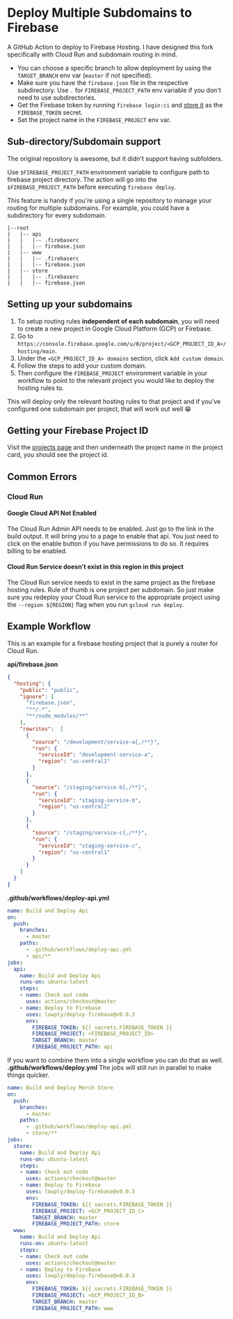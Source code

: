 # Deploy Multiple Subdomains to Firebase

A GitHub Action to deploy to Firebase Hosting. I have designed this fork specifically with Cloud Run and subdomain
routing in mind.

- You can choose a specific branch to allow deployment by using the `TARGET_BRANCH` env var (`master` if not specified).
- Make sure you have the `firebase.json` file in the respective subdirectory. Use `.` for `FIREBASE_PROJECT_PATH` env
variable if you don't need to use subdirectories.
- Get the Firebase token by running `firebase login:ci` and
[store it](https://help.github.com/en/actions/configuring-and-managing-workflows/creating-and-storing-encrypted-secrets)
as the `FIREBASE_TOKEN` secret.
- Set the project name in the `FIREBASE_PROJECT` env var.

## Sub-directory/Subdomain support
The original repository is awesome, but it didn't support having subfolders.

Use `$FIREBASE_PROJECT_PATH` environment variable to configure path to firebase project directory. The action will go
into the `$FIREBASE_PROJECT_PATH` before executing `firebase deploy`.

This feature is handy if you're using a single repository to manage your routing for multiple subdomains. For example,
you could have a subdirectory for every subdomain.

```
|--root
|   |-- api
|   |   |-- .firebaserc
|   |   |-- firebase.json
|   |-- www
|   |   |-- .firebaserc
|   |   |-- firebase.json
|   |-- store
|   |   |-- .firebaserc
|   |   |-- firebase.json
```

## Setting up your subdomains
1. To setup routing rules **independent of each subdomain**, you will need to create a new project in Google Cloud
Platform (GCP) or Firebase.
2. Go to `https://console.firebase.google.com/u/0/project/<GCP_PROJECT_ID_A>/hosting/main`.
3. Under the `<GCP_PROJECT_ID_A> domains` section, click `Add custom domain`.
4. Follow the steps to add your custom domain.
5. Then configure the `FIREBASE_PROJECT` environment variable in your workflow to point to the relevant project you would
like to deploy the hosting rules to.

This will deploy only the relevant hosting rules to that project and if you've configured one subdomain per project,
that will work out well 😁

## Getting your Firebase Project ID
Visit the [projects page](https://console.firebase.google.com/u/0/project/) and then underneath the project name in the
project card, you should see the project id.

## Common Errors
### Cloud Run
#### Google Cloud API Not Enabled
The Cloud Run Admin API needs to be enabled. Just go to the link in the build output. It will bring you to a page to
enable that api. You just need to click on the enable button if you have permissions to do so. It requires billing to be
enabled.

#### Cloud Run Service doesn't exist in this region in this project
The Cloud Run service needs to exist in the same project as the firebase hosting rules. Rule of thumb is one project
per subdomain. So just make sure you redeploy your Cloud Run service to the appropriate project using the
`--region ${REGION}` flag when you run `gcloud run deploy`.

## Example Workflow
This is an example for a firebase hosting project that is purely a router for Cloud Run.

**api/firebase.json**
```json
{
  "hosting": {
    "public": "public",
    "ignore": [
      "firebase.json",
      "**/.*",
      "**/node_modules/**"
    ],
    "rewrites":  [
      {
        "source": "/development/service-a{,/**}",
        "run": {
          "serviceId": "development-service-a",
          "region": "us-central1"
        }
      },
      {
        "source": "/staging/service-b{,/**}",
        "run": {
          "serviceId": "staging-service-b",
          "region": "us-central1"
        }
      },
      {
        "source": "/staging/service-c{,/**}",
        "run": {
          "serviceId": "staging-service-c",
          "region": "us-central1"
        }
      }
    ]
  }
}
```

**.github/workflows/deploy-api.yml**
```yaml
name: Build and Deploy Api
on:
  push:
    branches:
      - master
    paths:
      - .github/workflows/deploy-api.yml
      - api/**
jobs:
  api:
    name: Build and Deploy Api
    runs-on: ubuntu-latest
    steps:
    - name: Check out code
      uses: actions/checkout@master
    - name: Deploy to Firebase
      uses: lowply/deploy-firebase@v0.0.3
      env:
        FIREBASE_TOKEN: ${{ secrets.FIREBASE_TOKEN }}
        FIREBASE_PROJECT: <FIREBASE_PROJECT_ID>
        TARGET_BRANCH: master
        FIREBASE_PROJECT_PATH: api
```

If you want to combine them into a single workflow you can do that as well. **.github/workflows/deploy.yml**
The jobs will still run in parallel to make things quicker.
```yaml
name: Build and Deploy Merch Store
on:
  push:
    branches:
      - master
    paths:
      - .github/workflows/deploy-api.yml
      - store/**
jobs:
  store:
    name: Build and Deploy Api
    runs-on: ubuntu-latest
    steps:
    - name: Check out code
      uses: actions/checkout@master
    - name: Deploy to Firebase
      uses: lowply/deploy-firebase@v0.0.3
      env:
        FIREBASE_TOKEN: ${{ secrets.FIREBASE_TOKEN }}
        FIREBASE_PROJECT: <GCP_PROJECT_ID_C>
        TARGET_BRANCH: master
        FIREBASE_PROJECT_PATH: store
  www:
    name: Build and Deploy Api
    runs-on: ubuntu-latest
    steps:
    - name: Check out code
      uses: actions/checkout@master
    - name: Deploy to Firebase
      uses: lowply/deploy-firebase@v0.0.3
      env:
        FIREBASE_TOKEN: ${{ secrets.FIREBASE_TOKEN }}
        FIREBASE_PROJECT: <GCP_PROJECT_ID_B>
        TARGET_BRANCH: master
        FIREBASE_PROJECT_PATH: www
```
